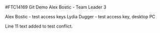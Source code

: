 
#FTC14169 Git Demo
Alex Bostic - Team Leader 3




Alex Bostic - test access keys
Lydia Dugger - test access key, desktop PC

Line 11 text added to test conflict.